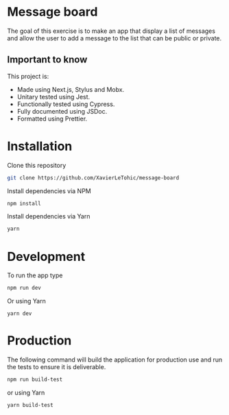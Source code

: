 # Message board

The goal of this exercise is to make an app that display a list of messages and allow the user to add a message to the list that can be public or private.

## Important to know
This project is:
- Made using Next.js, Stylus and Mobx.
- Unitary tested using Jest.
- Functionally tested using Cypress.
- Fully documented using JSDoc.
- Formatted using Prettier.

# Installation

Clone this repository
```bash
git clone https://github.com/XavierLeTohic/message-board
```
Install dependencies via NPM
```bash
npm install
```
Install dependencies via Yarn
```bash
yarn
```

# Development

To run the app type
```bash
npm run dev
```

Or using Yarn
```
yarn dev
```

# Production

The following command will build the application for production use and run the tests to ensure it is deliverable.
```bash
npm run build-test
```

or using Yarn
```bash
yarn build-test
```
